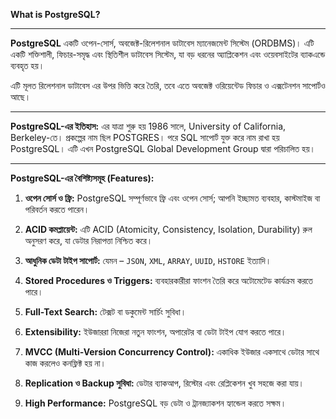 **What is PostgreSQL?**

---

**PostgreSQL**  একটি ওপেন-সোর্স, অবজেক্ট-রিলেশনাল ডাটাবেস ম্যানেজমেন্ট সিস্টেম (ORDBMS)। এটি একটি শক্তিশালী, ফিচার-সমৃদ্ধ এবং স্থিতিশীল ডাটাবেস সিস্টেম, যা বড় ধরনের অ্যাপ্লিকেশন এবং ওয়েবসাইটের ব্যাকএন্ডে ব্যবহৃত হয়।

এটি মূলত রিলেশনাল ডাটাবেস এর উপর ভিত্তি করে তৈরি, তবে এতে অবজেক্ট ওরিয়েন্টেড ফিচার ও এক্সটেনশন সাপোর্টও আছে।

---

**PostgreSQL-এর ইতিহাস:**
 এর যাত্রা শুরু হয় 1986 সালে, University of California, Berkeley-তে। প্রকল্পের নাম ছিল POSTGRES। পরে SQL সাপোর্ট যুক্ত করে নাম রাখা হয় PostgreSQL। এটি এখন PostgreSQL Global Development Group দ্বারা পরিচালিত হয়।

---

**PostgreSQL-এর বৈশিষ্ট্যসমূহ (Features):**

1. **ওপেন সোর্স ও ফ্রি:**
   PostgreSQL সম্পূর্ণভাবে ফ্রি এবং ওপেন সোর্স; আপনি ইচ্ছামত ব্যবহার, কাস্টমাইজ বা পরিবর্তন করতে পারেন।

2. **ACID কমপ্লায়েন্ট:**
   এটি ACID (Atomicity, Consistency, Isolation, Durability) রুল অনুসরণ করে, যা ডেটার নিরাপত্তা নিশ্চিত করে।

3. **আধুনিক ডেটা টাইপ সাপোর্ট:**
   যেমন – `JSON`, `XML`, `ARRAY`, `UUID`, `HSTORE` ইত্যাদি।

4. **Stored Procedures ও Triggers:**
   ব্যবহারকারীরা ফাংশন তৈরি করে অটোমেটেড কার্যক্রম করতে পারে।

5. **Full-Text Search:**
   টেক্সট বা ডকুমেন্ট সার্চিং সুবিধা।

6. **Extensibility:**
   ইউজাররা নিজেরা নতুন ফাংশন, অপারেটর বা ডেটা টাইপ যোগ করতে পারে।

7. **MVCC (Multi-Version Concurrency Control):**
   একাধিক ইউজার একসাথে ডেটার সাথে কাজ করলেও কনফ্লিক্ট হয় না।

8. **Replication ও Backup সুবিধা:**
   ডেটার ব্যাকআপ, রিস্টোর এবং রেপ্লিকেশন খুব সহজে করা যায়।

9. **High Performance:**
   PostgreSQL বড় ডেটা ও ট্রানজ্যাকশন হ্যান্ডেল করতে সক্ষম।


